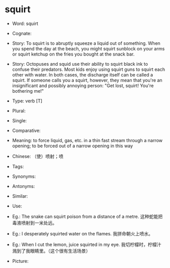 # squirt

- Word: squirt
- Cognate: 
- Story: To squirt is to abruptly squeeze a liquid out of something. When you spend the day at the beach, you might squirt sunblock on your arms or squirt ketchup on the fries you bought at the snack bar.
- Story: Octopuses and squid use their ability to squirt black ink to confuse their predators. Most kids enjoy using squirt guns to squirt each other with water. In both cases, the discharge itself can be called a squirt. If someone calls you a squirt, however, they mean that you're an insignificant and possibly annoying person: "Get lost, squirt! You're bothering me!"

- Type: verb [T]
- Plural: 
- Single: 
- Comparative: 
- Meaning: to force liquid, gas, etc. in a thin fast stream through a narrow opening; to be forced out of a narrow opening in this way
- Chinese: （使）喷射；喷
- Tags: 
- Synonyms: 
- Antonyms: 
- Similar: 
- Use: 
- Eg.: The snake can squirt poison from a distance of a metre. 这种蛇能把毒液喷射到一米处远。
- Eg.: I desperately squirted water on the flames. 我拼命朝火上喷水。
- Eg.: When I cut the lemon, juice squirted in my eye. 我切柠檬时，柠檬汁溅到了我眼睛里。（这个很有生活场景）
- Picture: 

